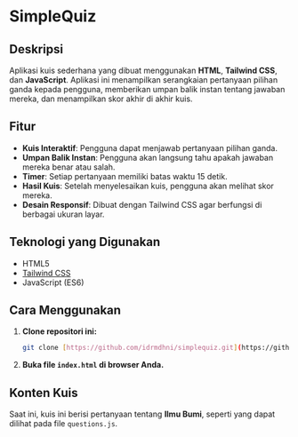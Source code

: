 # SimpleQuiz

## Deskripsi
Aplikasi kuis sederhana yang dibuat menggunakan **HTML**, **Tailwind CSS**, dan **JavaScript**. Aplikasi ini menampilkan serangkaian pertanyaan pilihan ganda kepada pengguna, memberikan umpan balik instan tentang jawaban mereka, dan menampilkan skor akhir di akhir kuis.

## Fitur
* **Kuis Interaktif**: Pengguna dapat menjawab pertanyaan pilihan ganda.
* **Umpan Balik Instan**: Pengguna akan langsung tahu apakah jawaban mereka benar atau salah.
* **Timer**: Setiap pertanyaan memiliki batas waktu 15 detik.
* **Hasil Kuis**: Setelah menyelesaikan kuis, pengguna akan melihat skor mereka.
* **Desain Responsif**: Dibuat dengan Tailwind CSS agar berfungsi di berbagai ukuran layar.

## Teknologi yang Digunakan
* HTML5
* [Tailwind CSS](https://tailwindcss.com/)
* JavaScript (ES6)

## Cara Menggunakan
1.  **Clone repositori ini:**
    ```bash
    git clone [https://github.com/idrmdhni/simplequiz.git](https://github.com/idrmdhni/simplequiz.git)
    ```
2.  **Buka file `index.html` di browser Anda.**

## Konten Kuis
Saat ini, kuis ini berisi pertanyaan tentang **Ilmu Bumi**, seperti yang dapat dilihat pada file `questions.js`.
